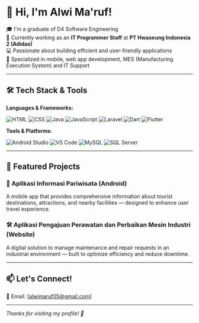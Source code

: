 # 👋 Hi, I'm Alwi Ma'ruf!

🎓 I'm a graduate of D4 Software Engineering  
💼 Currently working as an **IT Programmer Staff** at **PT Hwaseung Indonesia 2 (Adidas)**  
💻 Passionate about building efficient and user-friendly applications  
📱 Specialized in mobile, web app development, MES (Manufacturing Execution System) and IT Support

---

## 🛠️ Tech Stack & Tools

**Languages & Frameworks:**

![HTML](https://img.shields.io/badge/-HTML5-E34F26?style=flat&logo=html5&logoColor=white)
![CSS](https://img.shields.io/badge/-CSS3-1572B6?style=flat&logo=css3)
![Java](https://img.shields.io/badge/-Java-007396?style=flat&logo=java)
![JavaScript](https://img.shields.io/badge/-JavaScript-F7DF1E?style=flat&logo=javascript&logoColor=black)
![Laravel](https://img.shields.io/badge/-Laravel-F55247?style=flat&logo=laravel&logoColor=white)
![Dart](https://img.shields.io/badge/-Dart-0175C2?style=flat&logo=dart)
![Flutter](https://img.shields.io/badge/-Flutter-02569B?style=flat&logo=flutter)

**Tools & Platforms:**

![Android Studio](https://img.shields.io/badge/-Android%20Studio-3DDC84?style=flat&logo=android-studio&logoColor=white)
![VS Code](https://img.shields.io/badge/-VS%20Code-007ACC?style=flat&logo=visual-studio-code)
![MySQL](https://img.shields.io/badge/-MySQL-4479A1?style=flat&logo=mysql)
![SQL Server](https://img.shields.io/badge/-SQL%20Server-CC2927?style=flat&logo=microsoft-sql-server)

---

## 🚀 Featured Projects

### 📌 Aplikasi Informasi Pariwisata (Android)
A mobile app that provides comprehensive information about tourist destinations, attractions, and nearby facilities — designed to enhance user travel experience.

### 🛠️ Aplikasi Pengajuan Perawatan dan Perbaikan Mesin Industri (Website)
A digital solution to manage maintenance and repair requests in an industrial environment — built to optimize efficiency and reduce downtime.

---

## 📫 Let's Connect!
 
📧 Email: [alwimaruf05@gmail.com]

---

*Thanks for visiting my profile! 🚀*

